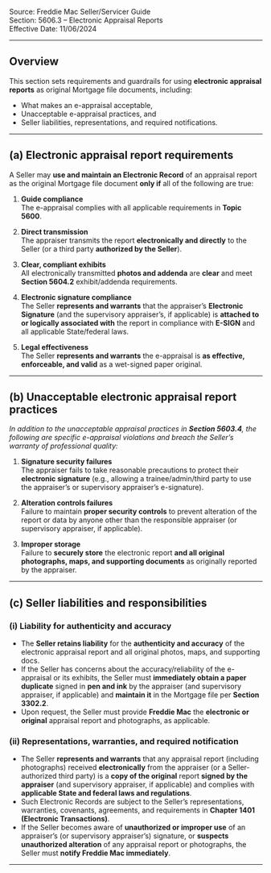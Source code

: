 Source: Freddie Mac Seller/Servicer Guide  
Section: 5606.3 – Electronic Appraisal Reports  
Effective Date: 11/06/2024

---

## Overview
This section sets requirements and guardrails for using **electronic appraisal reports** as original Mortgage file documents, including:
- What makes an e-appraisal acceptable,
- Unacceptable e-appraisal practices, and
- Seller liabilities, representations, and required notifications.

---

## (a) Electronic appraisal report requirements
A Seller may **use and maintain an Electronic Record** of an appraisal report as the original Mortgage file document **only if** all of the following are true:

1. **Guide compliance**  
   The e-appraisal complies with all applicable requirements in **Topic 5600**.

2. **Direct transmission**  
   The appraiser transmits the report **electronically and directly** to the Seller (or a third party **authorized by the Seller**).

3. **Clear, compliant exhibits**  
   All electronically transmitted **photos and addenda** are **clear** and meet **Section 5604.2** exhibit/addenda requirements.

4. **Electronic signature compliance**  
   The Seller **represents and warrants** that the appraiser’s **Electronic Signature** (and the supervisory appraiser’s, if applicable) is **attached to or logically associated with** the report in compliance with **E-SIGN** and all applicable State/federal laws.

5. **Legal effectiveness**  
   The Seller **represents and warrants** the e-appraisal is **as effective, enforceable, and valid** as a wet-signed paper original.

---

## (b) Unacceptable electronic appraisal report practices
_In addition to the unacceptable appraisal practices in **Section 5603.4**, the following are specific e-appraisal violations and breach the Seller’s warranty of professional quality:_

1. **Signature security failures**  
   The appraiser fails to take reasonable precautions to protect their **electronic signature** (e.g., allowing a trainee/admin/third party to use the appraiser’s or supervisory appraiser’s e-signature).

2. **Alteration controls failures**  
   Failure to maintain **proper security controls** to prevent alteration of the report or data by anyone other than the responsible appraiser (or supervisory appraiser, if applicable).

3. **Improper storage**  
   Failure to **securely store** the electronic report **and all original photographs, maps, and supporting documents** as originally reported by the appraiser.

---

## (c) Seller liabilities and responsibilities

### (i) Liability for authenticity and accuracy
- The **Seller retains liability** for the **authenticity and accuracy** of the electronic appraisal report and all original photos, maps, and supporting docs.  
- If the Seller has concerns about the accuracy/reliability of the e-appraisal or its exhibits, the Seller must **immediately obtain a paper duplicate** signed in **pen and ink** by the appraiser (and supervisory appraiser, if applicable) and **maintain it** in the Mortgage file per **Section 3302.2**.  
- Upon request, the Seller must provide **Freddie Mac** the **electronic or original** appraisal report and photographs, as applicable.

### (ii) Representations, warranties, and required notification
- The Seller **represents and warrants** that any appraisal report (including photographs) received **electronically** from the appraiser (or a Seller-authorized third party) is a **copy of the original** report **signed by the appraiser** (and supervisory appraiser, if applicable) and complies with **applicable State and federal laws and regulations**.  
- Such Electronic Records are subject to the Seller’s representations, warranties, covenants, agreements, and requirements in **Chapter 1401 (Electronic Transactions)**.  
- If the Seller becomes aware of **unauthorized or improper use** of an appraiser’s (or supervisory appraiser’s) signature, or **suspects unauthorized alteration** of any appraisal report or photographs, the Seller must **notify Freddie Mac immediately**.

---
